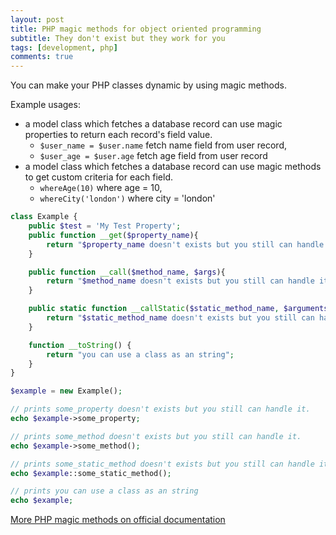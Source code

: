 ```yaml
---
layout: post
title: PHP magic methods for object oriented programming
subtitle: They don't exist but they work for you
tags: [development, php]
comments: true
---
```


You can make your PHP classes dynamic by using magic methods.

Example usages:
- a model class which fetches a database record can use magic properties to return each record's field value.
  - `$user_name = $user.name` fetch name field from user record,
  - `$user_age = $user.age` fetch age field from user record
- a model class which fetches a database record can use magic methods to get custom criteria for each field. 
  - `whereAge(10)` where age = 10,
  - `whereCity('london')` where city = 'london'


```php
class Example {
    public $test = 'My Test Property';
    public function __get($property_name){
        return "$property_name doesn't exists but you still can handle it.";
    }

    public function __call($method_name, $args){
        return "$method_name doesn't exists but you still can handle it.";
    }

    public static function __callStatic($static_method_name, $arguments){
        return "$static_method_name doesn't exists but you still can handle it.";
    }

    function __toString() {
        return "you can use a class as an string";
    }
}

$example = new Example();

// prints some_property doesn't exists but you still can handle it.
echo $example->some_property;

// prints some_method doesn't exists but you still can handle it.
echo $example->some_method();

// prints some_static_method doesn't exists but you still can handle it.
echo $example::some_static_method();

// prints you can use a class as an string
echo $example;
```

[More PHP magic methods on official documentation](https://www.php.net/manual/en/language.oop5.magic.php)
